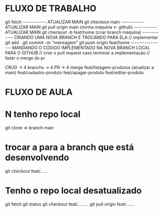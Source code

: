 # FLUXO DE TRABALHO
git fetch ------------ ATUALIZAR MAIN
git checkout main  ------------ ATUALIZAR MAIN
git pull origin main (minha máquina <- github)  ------------ ATUALIZAR MAIN
git checkout -b feat/home (criar branch máquina) ------------ CRIANDO UMA NOVA BRANCH E TROCANDO PARA ELA
// implementar
git add .
git commit -m "mensagem"
git push origin feat/home ----------------- MANDANDO O CÓDIGO IMPLEMENTADO NA NOVA BRANCH LOCAL PARA O GITHUB
// criar o pull request caso terminar a implementação
// fazer o merge do pr

CRUD -> 4 branchs -> 4 PR -> 4 merge
feat/listagem-produtos (atualizar a main)
feat/cadastro-produto
feat/apagar-produto
feat/editar-produto

# FLUXO DE AULA
# N tenho repo local
git clone <link> => branch main
# trocar a para a branch que está desenvolvendo
git checkout feat/......

# Tenho o repo local desatualizado
git fetch
git status
git checkout feat/.........
git pull origin feat/.......
